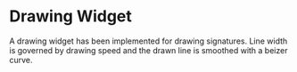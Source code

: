 # Drawing Widget

A drawing widget has been implemented for drawing signatures. Line width
is governed by drawing speed and the drawn line is smoothed with a beizer
curve.

